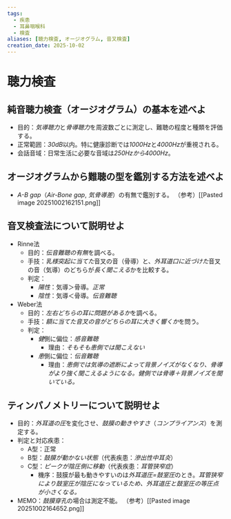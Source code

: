 ```yaml
---
tags:
  - 疾患
  - 耳鼻咽喉科
  - 検査
aliases: [聴力検査, オージオグラム, 音叉検査]
creation_date: 2025-10-02
---
```

# 聴力検査
## 純音聴力検査（オージオグラム）の基本を述べよ
- 目的：*気導聴力*と*骨導聴力*を周波数ごとに測定し、難聴の程度と種類を評価する。
- 正常範囲：*30dB*以内。特に健康診断では*1000Hz*と*4000Hz*が重視される。
- 会話音域：日常生活に必要な音域は*250Hzから4000Hz*。

## オージオグラムから難聴の型を鑑別する方法を述べよ
- *A-B gap*（*Air-Bone gap*, *気骨導差*）の有無で鑑別する。
（参考）[[Pasted image 20251002162151.png]]

## 音叉検査法について説明せよ
- Rinne法
	- 目的：*伝音難聴の有無*を調べる。
	- 手技：*乳様突起に当てた*音叉の音（骨導）と、*外耳道口に近づけた*音叉の音（気導）のどちらが*長く聞こえる*かを比較する。
	- 判定：
		- *陽性*：気導＞骨導。*正常*
		- *陰性*：気導＜骨導。*伝音難聴*
- Weber法
	- 目的：*左右どちらの耳に問題があるか*を調べる。
	- 手技：*額に当てた音叉の音がどちらの耳に大きく響くか*を問う。
	- 判定：
		- *健*側に偏位：*感音難聴*
			- 理由：*そもそも患側では聞こえない*
		- *患*側に偏位：*伝音難聴*
			- 理由：*患側では気導の遮断によって背景ノイズがなくなり、骨導がより強く聞こえるようになる。健側では骨導＋背景ノイズを聞いている。*
## ティンパノメトリーについて説明せよ
- 目的：*外耳道の圧*を変化させ、*鼓膜の動きやすさ*（*コンプライアンス*）を測定する。
- 判定と対応疾患：
	- A型：正常
	- B型：*鼓膜が動かない状態*（代表疾患：*滲出性中耳炎*）
	- C型：*ピークが陰圧側に移動*（代表疾患：*耳管狭窄症*）
		- 機序：鼓膜が最も動きやすいのは*外耳道圧=鼓室圧*のとき。*耳管狭窄により鼓室圧が陰圧になっているため、外耳道圧と鼓室圧の等圧点が小さくなる。*
- MEMO：*鼓膜穿孔*の場合は測定不能。
（参考）[[Pasted image 20251002164652.png]]